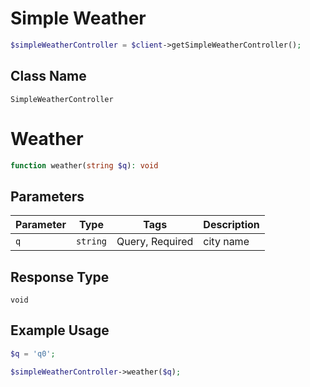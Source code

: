 # Simple Weather

```php
$simpleWeatherController = $client->getSimpleWeatherController();
```

## Class Name

`SimpleWeatherController`


# Weather

```php
function weather(string $q): void
```

## Parameters

| Parameter | Type | Tags | Description |
|  --- | --- | --- | --- |
| `q` | `string` | Query, Required | city name |

## Response Type

`void`

## Example Usage

```php
$q = 'q0';

$simpleWeatherController->weather($q);
```

